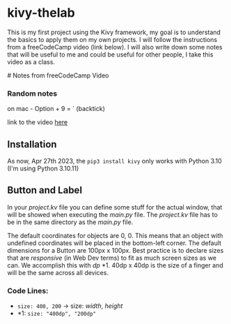 # kivy-thelab
 
This is my first project using the Kivy framework, my goal is to understand the basics to apply them on my own projects.
I will follow the instructions from a freeCodeCamp video (link below).
I will also write down some notes that will be useful to me and could be useful for other people, I take this video as a class.

# Notes from freeCodeCamp Video

### Random notes
on mac - Option + 9 = ` (backtick)

link to the video [here](https://youtu.be/l8Imtec4ReQ)

## Installation

As now, Apr 27th 2023, the  ```pip3 install kivy```  only works with Python 3.10
(I'm using Python 3.10.11)

## Button and Label

In your _project.kv_ file you can define some stuff for the actual window, that will be showed when executing the _main.py_ file. 
The _project.kv_ file has to be in the same directory as the _main.py_ file.

The default coordinates for objects are 0, 0. This means that an object with undefined coordinates will be placed in the bottom-left corner.
The default dimensions for a Button are 100px x 100px.
Best practice is to declare sizes that are _responsive_ (in Web Dev terms) to fit as much screen sizes as we can. We accomplish this with _dp_ *1. 40dp x 40dp is the size of a finger and will be the same across all devices.

### Code Lines: 
- ```size: 400, 200``` -> size: _width_, _height_
- *1: ```size: "400dp", "200dp"```
